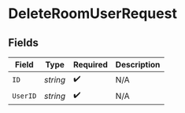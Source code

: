 # DeleteRoomUserRequest


## Fields

| Field              | Type               | Required           | Description        |
| ------------------ | ------------------ | ------------------ | ------------------ |
| `ID`               | *string*           | :heavy_check_mark: | N/A                |
| `UserID`           | *string*           | :heavy_check_mark: | N/A                |